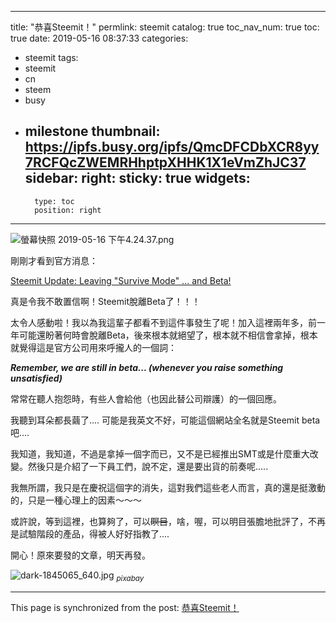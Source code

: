 
---
title: "恭喜Steemit！"
permlink: steemit
catalog: true
toc_nav_num: true
toc: true
date: 2019-05-16 08:37:33
categories:
- steemit
tags:
- steemit
- cn
- steem
- busy
- milestone
thumbnail: https://ipfs.busy.org/ipfs/QmcDFCDbXCR8yy7RCFQcZWEMRHhptpXHHK1X1eVmZhJC37
sidebar:
    right:
        sticky: true
widgets:
    -
        type: toc
        position: right
---


![螢幕快照 2019-05-16 下午4.24.37.png](https://ipfs.busy.org/ipfs/QmcDFCDbXCR8yy7RCFQcZWEMRHhptpXHHK1X1eVmZhJC37)

剛剛才看到官方消息：

[Steemit Update: Leaving "Survive Mode" ... and Beta!](https://steemit.com/steemit/@steemitblog/steemit-update-leaving-survive-mode-and-beta)

真是令我不敢置信啊！Steemit脫離Beta了！！！

太令人感動啦！我以為我這輩子都看不到這件事發生了呢！加入這裡兩年多，前一年可能還盼著何時會脫離Beta，後來根本就絕望了，根本就不相信會拿掉，根本就覺得這是官方公司用來呼攏人的一個詞：

***Remember, we are still in beta... (whenever you raise something unsatisfied)***

常常在聽人抱怨時，有些人會給他（也因此替公司辯護）的一個回應。

我聽到耳朵都長繭了.... 可能是我英文不好，可能這個網站全名就是Steemit beta吧....

我知道，我知道，不過是拿掉一個字而已，又不是已經推出SMT或是什麼重大改變。然後只是介紹了一下員工們，說不定，還是要出貨的前奏呢.....

我無所謂，我只是在慶祝這個字的消失，這對我們這些老人而言，真的還是挺激動的，只是一種心理上的因素～～～

或許說，等到這裡，也算夠了，可以<del>瞑目</del>，啥，喔，可以明目張膽地批評了，不再是試驗階段的產品，得被人好好指教了....

開心！原來要發的文章，明天再發。

![dark-1845065_640.jpg](https://ipfs.busy.org/ipfs/QmbXMGnDt3HyPv3M7doiqZr1w7zpSVFNrsJN3Dgb9S5C2H)
<sub>*pixabay*</sub>



- - -

This page is synchronized from the post: [恭喜Steemit！](https://steemit.com/@deanliu/steemit)
